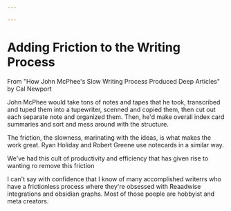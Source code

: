 ```yaml
---

---
```

# Adding Friction to the Writing Process
From "How John McPhee's Slow Writing Process Produced Deep Articles" by Cal Newport


John McPhee would take tons of notes and tapes that he took, transcribed and tuped them into a tupewriter, scenned and copied them, then cut out each separate note and organized them. Then, he'd make overall index card summaries and sort and mess around with the structure.

The friction, the slowness, marinating with the ideas, is what makes the work great. Ryan Holiday and Robert Greene use notecards in a similar way.

We've had this cult of productivity and efficiency that has given rise to wanting ro remove this friction

I can't say with confidence that I know of many accomplished writerrs who have a frictionless process where they're obsessed with Reaadwise integrations and obsidian graphs. Most of those poeple are hobbyist and meta creators.